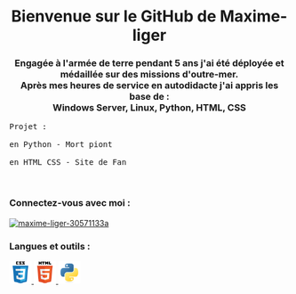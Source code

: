 <h1 align="center">Bienvenue sur le GitHub de  Maxime-liger</h1>
<h3 align="center">Engagée à l'armée de terre pendant 5 ans j'ai été déployée et médaillée sur des missions d'outre-mer. <br> Après mes heures de service en autodidacte j'ai appris les base de : <br> Windows Server, Linux, Python, HTML, CSS</h3>

<pre>Projet :

en Python - Mort piont

en HTML CSS - Site de Fan


</pre>

<h3 align="left">Connectez-vous avec moi :</h3>
<p align="left">
  <a href="https://linkedin.com/in/maxime-liger-30571133a" target="blank">
    <img align="center" src="https://raw.githubusercontent.com/rahuldkjain/github-profile-readme-generator/master/src/images/icons/Social/linked-in-alt.svg" alt="maxime-liger-30571133a" height="30" width="40" />
  </a>
</p>

<h3 align="left">Langues et outils :</h3>
<p align="left">
  <a href="https://www.w3schools.com/css/" target="_blank" rel="noreferrer">
    <img src="https://raw.githubusercontent.com/devicons/devicon/master/icons/css3/css3-original-wordmark.svg" alt="css3" width="40" height="40"/>
  </a>
  <a href="https://www.w3.org/html/" target="_blank" rel="noreferrer">
    <img src="https://raw.githubusercontent.com/devicons/devicon/master/icons/html5/html5-original-wordmark.svg" alt="html5" width="40" height="40"/>
  </a>
  <a href="https://www.python.org" target="_blank" rel="noreferrer">
    <img src="https://raw.githubusercontent.com/devicons/devicon/master/icons/python/python-original.svg" alt="python" width="40" height="40"/>
  </a>
</p>
